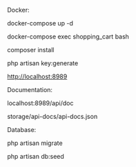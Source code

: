 


Docker:

docker-compose up -d

docker-compose exec shopping_cart bash

composer install

php artisan key:generate

[http://localhost:8989](http://localhost:8989)

Documentation: 

localhost:8989/api/doc

storage/api-docs/api-docs.json

Database:

php artisan migrate

php artisan db:seed
